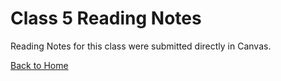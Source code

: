 # Class 5 Reading Notes

Reading Notes for this class were submitted directly in Canvas.

[Back to Home](../README.md)

